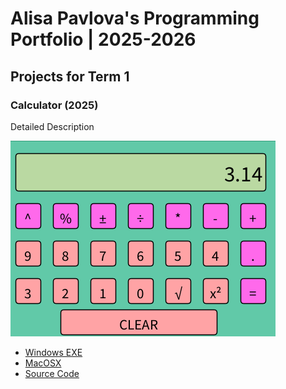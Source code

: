 # Alisa Pavlova's Programming Portfolio | 2025-2026

## Projects for Term 1

### Calculator (2025)

Detailed Description

![Running Calculator](https://github.com/alisapa8/portfolio/blob/main/images/Calc1.png?raw=true)

* [Windows EXE](https://github.com/alisapa8/portfolio/blob/main/src/windows-amd64.zip)
* [MacOSX](https://github.com/alisapa8/portfolio/blob/main/src/macos-aarch64.zip)
* [Source Code]()
